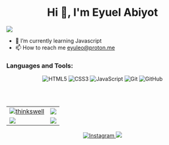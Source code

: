 <h1 align="center">Hi 👋, I'm Eyuel Abiyot</h1>
<img src="https://user-images.githubusercontent.com/73097560/115834477-dbab4500-a447-11eb-908a-139a6edaec5c.gif">


- 🌱 I’m currently learning Javascript
- 📫 How to reach me [eyuleo@proton.me](mailto:eyuleo@proton.me)


<h3 align="left">Languages and Tools:</h3>
<p align="center">
  <img alt="HTML5" src="https://img.shields.io/badge/html5-%23E34F26.svg?&style=for-the-badge&logo=html5&logoColor=white"/>
  <img alt="CSS3" src="https://img.shields.io/badge/css3-%231572B6.svg?&style=for-the-badge&logo=css3&logoColor=white"/>
  <img alt="JavaScript" src="https://img.shields.io/badge/javascript-%23323330.svg?&style=for-the-badge&logo=javascript&logoColor=%23F7DF1E"/>
  <img alt="Git" src="https://img.shields.io/badge/git-%23F05033.svg?&style=for-the-badge&logo=git&logoColor=white"/>
  <img alt="GitHub" src="https://img.shields.io/badge/github-%23121011.svg?&style=for-the-badge&logo=github&logoColor=white"/>
</p>
<br/> <br/>

<table>
  <tr>
    <td>
      <a href="https://www.github.com/Eyuleo">
     <img src="https://github-readme-stats.vercel.app/api?username=Eyuleo&show_icons=true&theme=tokyonight&count_private=true&hide_border=true" alt="thinkswell" />
      </a>
    </td>
    <td> 
      <a href="https://www.github.com/Eyuleo">
       <img src ="http://github-readme-streak-stats.herokuapp.com?user=Eyuleo&hide_border=true&theme=tokyonight" />
      </a>
    </td>
  </tr>
  <tr>
    <td>
      <a href="https://www.github.com/Eyuleo">
       <img src ="https://github-readme-stats.vercel.app/api/top-langs/?username=Eyuleo&langs_count=8&layout=compact&theme=tokyonight&hide_border=true" />
      </a>
    </td>
     <td>
       <a href="https://www.github.com/Eyuleo">
       <img src ="https://github-readme-stats.vercel.app/api/pin/?username=Eyuleo&repo=alx-low_level_programming&theme=tokyonight&show_icons=true&hide_border=true" />
      </a>
    </td>
  </tr>
</table>
<p align="center"> 
  <a href="https://www.instagram.com/ongodwillin">
    <img alt="Instagram" src="https://img.shields.io/badge/ongodwillin-%23E4405F.svg?&style=for-the-badge&logo=Instagram&logoColor=white"/>
  </a>
    
<a href="https://linkedin.com/in/eyuel-abiyot">
  <img src="https://img.shields.io/badge/linkedin-%230077B5.svg?&style=for-the-badge&logo=linkedin&logoColor=white">
</a>

</p>
